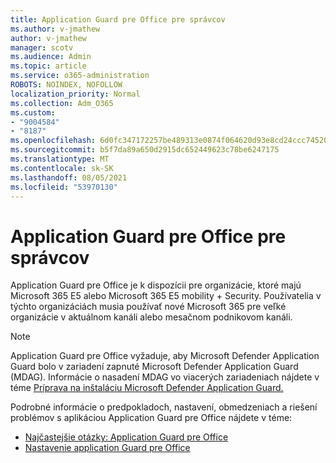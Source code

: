 ```yaml
---
title: Application Guard pre Office pre správcov
ms.author: v-jmathew
author: v-jmathew
manager: scotv
ms.audience: Admin
ms.topic: article
ms.service: o365-administration
ROBOTS: NOINDEX, NOFOLLOW
localization_priority: Normal
ms.collection: Adm_O365
ms.custom:
- "9004584"
- "8187"
ms.openlocfilehash: 6d0fc347172257be489313e0874f064620d93e8cd24ccc74520954e7427bcd95
ms.sourcegitcommit: b5f7da89a650d2915dc652449623c78be6247175
ms.translationtype: MT
ms.contentlocale: sk-SK
ms.lasthandoff: 08/05/2021
ms.locfileid: "53970130"
---
```

# <a name="application-guard-for-office-for-admins"></a>Application Guard pre Office pre správcov

Application Guard pre Office je k dispozícii pre organizácie, ktoré majú Microsoft 365 E5 alebo Microsoft 365 E5 mobility + Security. Používatelia v týchto organizáciách musia používať nové Microsoft 365 pre veľké organizácie v aktuálnom kanáli alebo mesačnom podnikovom kanáli.

> [!NOTE]
> Application Guard pre Office vyžaduje, aby Microsoft Defender Application Guard bolo v zariadení zapnuté Microsoft Defender Application Guard (MDAG). Informácie o nasadení MDAG vo viacerých zariadeniach nájdete v téme [Príprava na inštaláciu Microsoft Defender Application Guard.](https://docs.microsoft.com/windows/security/threat-protection/microsoft-defender-application-guard/install-md-app-guard)

Podrobné informácie o predpokladoch, nastavení, obmedzeniach a riešení problémov s aplikáciou Application Guard pre Office nájdete v téme:

- [Najčastejšie otázky: Application Guard pre Office](https://support.microsoft.com/office/application-guard-for-office-9e0fb9c2-ffad-43bf-8ba3-78f785fdba46)
- [Nastavenie application Guard pre Office](https://docs.microsoft.com/microsoft-365/security/office-365-security/install-app-guard)
